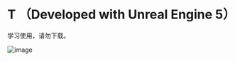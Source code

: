 # T （Developed with Unreal Engine 5）

学习使用，请勿下载。

![image](https://github.com/qian-o/T/assets/84434846/3dbcae79-69ac-4ef6-81f0-2682c4ae7ee1)

